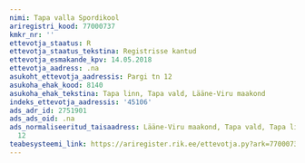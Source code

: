 ```yaml
---
nimi: Tapa valla Spordikool
ariregistri_kood: 77000737
kmkr_nr: ''
ettevotja_staatus: R
ettevotja_staatus_tekstina: Registrisse kantud
ettevotja_esmakande_kpv: 14.05.2018
ettevotja_aadress: .na
asukoht_ettevotja_aadressis: Pargi tn 12
asukoha_ehak_kood: 8140
asukoha_ehak_tekstina: Tapa linn, Tapa vald, Lääne-Viru maakond
indeks_ettevotja_aadressis: '45106'
ads_adr_id: 2751901
ads_ads_oid: .na
ads_normaliseeritud_taisaadress: Lääne-Viru maakond, Tapa vald, Tapa linn, Pargi tn
  12
teabesysteemi_link: https://ariregister.rik.ee/ettevotja.py?ark=77000737&ref=rekvisiidid
---
```

